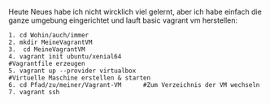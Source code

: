 Heute Neues habe ich nicht wircklich viel gelernt, aber ich habe einfach die ganze umgebung eingerichtet und lauft
basic vagrant vm herstellen:

```
1. cd Wohin/auch/immer
2. mkdir MeineVagrantVM
3.  cd MeineVagrantVM
4. vagrant init ubuntu/xenial64                                                      #Vagrantfile erzeugen
5. vagrant up --provider virtualbox                                                  #Virtuelle Maschine erstellen & starten
6. cd Pfad/zu/meiner/Vagrant-VM      #Zum Verzeichnis der VM wechseln
7. vagrant ssh                   
```